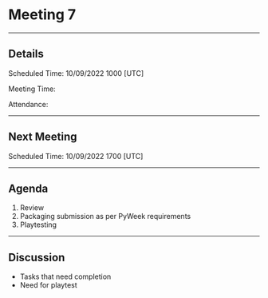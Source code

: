 # Meeting 7

---

## Details

Scheduled Time: 10/09/2022 1000 [UTC]

Meeting Time:

Attendance:

---

## Next Meeting

Scheduled Time: 10/09/2022 1700 [UTC]

---

## Agenda

1. Review
2. Packaging submission as per PyWeek requirements
3. Playtesting

---

## Discussion

-   Tasks that need completion
-   Need for playtest
